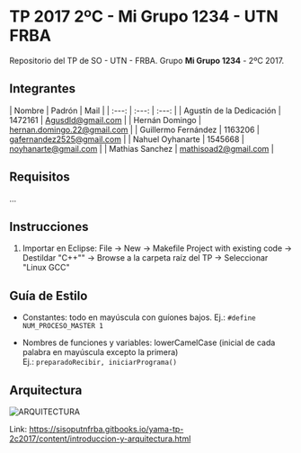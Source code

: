 # TP 2017 2ºC - Mi Grupo 1234 - UTN FRBA

Repositorio del TP de SO - UTN - FRBA.
Grupo **Mi Grupo 1234** - 2ºC 2017.

## Integrantes
| Nombre | Padrón | Mail |
| :---: | :---: | :---: |
| Agustín de la Dedicación | 1472161 | Agusdld@gmail.com |
| Hernán Domingo | hernan.domingo.22@gmail.com |
| Guillermo Fernández | 1163206 | gafernandez2525@gmail.com |
| Nahuel Oyhanarte | 1545668 | noyhanarte@gmail.com |
| Mathias Sanchez | mathisoad2@gmail.com |

## Requisitos
...

## Instrucciones
1) Importar en Eclipse:
File -> New -> Makefile Project with existing code -> Destildar "C++"" -> Browse a la carpeta raíz del TP -> Seleccionar "Linux GCC"

## Guía de Estilo
* Constantes: todo en mayúscula con guíones bajos. Ej.: `#define NUM_PROCESO_MASTER 1`

* Nombres de funciones y variables: lowerCamelCase (inicial de cada palabra en mayúscula excepto la primera)   
Ej.: `preparadoRecibir, iniciarPrograma()`

## Arquitectura
![ARQUITECTURA](https://sisoputnfrba.gitbooks.io/yama-tp-2c2017/content/assets/arquitectura.png)

Link: https://sisoputnfrba.gitbooks.io/yama-tp-2c2017/content/introduccion-y-arquitectura.html
